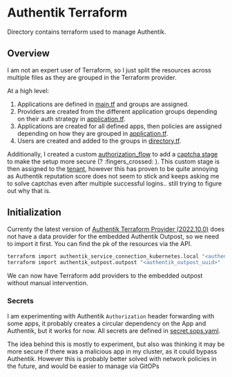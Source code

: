 # Authentik Terraform

Directory contains terraform used to manage Authentik.

## Overview

I am not an expert user of Terraform, so I just split the resources across multiple files as they are grouped in the Terraform provider.

At a high level:

1. Applications are defined in [main.tf](./main.tf) and groups are assigned.
2. Providers are created from the different application groups depending on their auth strategy in [application.tf](./applications.tf).
3. Applications are created for all defined apps, then policies are assigned depending on how they are grouped in [application.tf](./applications.tf).
4. Users are created and added to the groups in [directory.tf](./directory.tf).

Additionally, I created a custom [authorization_flow](./flows.tf) to add a [captcha stage](https://goauthentik.io/docs/flow/stages/captcha/) to make the setup more secure (? :fingers_crossed: ).
This custom stage is then assigned to the [tenant](./system.tf), however this has proven to be quite annoying as Authentik reputation score does not seem to stick and keeps asking me to solve captchas even after multiple successful logins.. still trying to figure out why that is.


## Initialization

Currenty the latest version of [Authentik Terraform Provider (2022.10.0)](https://registry.terraform.io/providers/goauthentik/authentik/latest)
does not have a data provider for the embedded Authentik Outpost, so we need to import it first. You can find the pk of the resources via the API.

```bash
terraform import authentik_service_connection_kubernetes.local "<authentik_service_connection_kubernetes_uuid>"
terraform import authentik_outpost.outpost "<authentik_outpost_uuid>"
```

We can now have Terraform add providers to the embedded outpost without manual intervention.

### Secrets

I am experimenting with Authentik `Authorization` header forwarding with some apps, it probably creates a circular dependency on the App and Authentik, but it works for now. All secrets are defined in [secret.sops.yaml](../../../cluster/apps/flux-system/tf-controller/terraform/authentik/secret.sops.yaml).

The idea behind this is mostly to experiment, but also was thinking it may be more secure if there was a malicious app in my cluster, as it could bypass Authentik. However this is probably better solved with network policies in the future, and would be easier to manage via GitOPs
